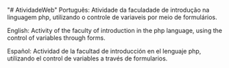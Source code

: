 "# AtividadeWeb" 
Português: Atividade da faculadade de introdução na linguagem php, utilizando o controle de variaveis por meio de formulários.

English: Activity of the faculty of introduction in the php language, using the control of variables through forms.

Español: Actividad de la facultad de introducción en el lenguaje php, utilizando el control de variables a través de formularios.
